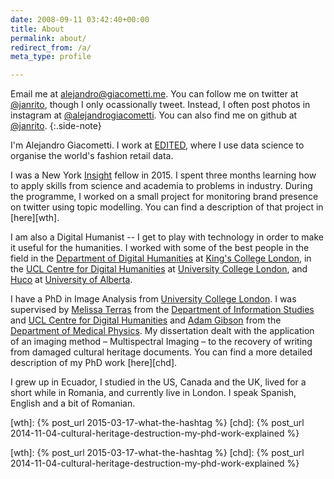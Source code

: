 ```yaml
---
date: 2008-09-11 03:42:40+00:00
title: About
permalink: about/
redirect_from: /a/
meta_type: profile

---
```


Email me at [alejandro@giacometti.me](mailto:alejandro.giacometti.me). You can follow me on twitter at [@janrito][twitter], though I only ocassionally tweet. Instead, I often post photos in instagram at [@alejandrogiacometti][instagram]. You can also find me on github at [@janrito][github]. 
{:.side-note}

I'm Alejandro Giacometti. I work at [EDITED], where I use data science to organise the world's fashion retail data. 

I was a New York [Insight] fellow in 2015. I spent three months learning how to apply skills from science and academia to problems in industry. During the programme, I worked on a small project for monitoring brand presence on twitter using topic modelling. You can find a description of that project in [here][wth].

I am also a Digital Humanist -- I get to play with technology in order to make it useful for the humanities. I worked with some of the best people in the field in the [Department of Digital Humanities][kcldh] at [King's College London][kcl], in the [UCL Centre for Digital Humanities][ucldh] at [University College London][ucl], and [Huco] at [University of Alberta][uofa].

I have a PhD in Image Analysis from [University College London][ucl]. I was supervised by  [Melissa Terras][] from the [Department of Information Studies][dis] and [UCL Centre for Digital Humanities][ucldh] and [Adam Gibson][] from the [Department of Medical Physics][medphys]. My dissertation dealt with the application of an imaging method – Multispectral Imaging – to the recovery of writing from damaged cultural heritage documents. You can find a more detailed description of my PhD work [here][chd].

I grew up in Ecuador, I studied in the US, Canada and the UK, lived for a short while in Romania, and currently live in London. I speak Spanish, English and a bit of Romanian.


[wth]: {% post_url 2015-03-17-what-the-hashtag %}
[chd]: {% post_url 2014-11-04-cultural-heritage-destruction-my-phd-work-explained %}

[Adam Gibson]: http://www.ucl.ac.uk/medphys/contacts/people/agibson "Adam Gibson"
[dis]: http://www.infostudies.ucl.ac.uk/ "Department of Information Studies at University College London"
[edited]: //edited.com
[github]: http://github.com/janrito "@janrito at Github"
[huco]: https://www.ualberta.ca/interdisciplinary-studies/humanities-computing "Humanities Computing at University of Alberta"
[insight]: //insightdatascience.com/
[instagram]: http://instagram.com/alejandrogiacometti "@alejandrogiacometti at instagram"
[kcl]: http://www.kcl.ac.uk "King's College London"
[kcldh]: http://www.kcl.ac.uk/artshums/depts/ddh/index.aspx "Department of Digital Humanities at King's College London"
[mathesis]: http://repository.library.ualberta.ca/dspace/handle/10048/437
[medphys]: http://www.ucl.ac.uk/medphys/ "Department of Medical Physics"
[Melissa Terras]: http://www.ucl.ac.uk/infostudies/melissa-terras/ "Melissa Terras"
[Stan Ruecker]: http://www.ualberta.ca/~sruecker/ "Stan Ruecker"
[twitter]: http://twitter.com/janrito "@janrito at Twitter"
[ucl]: http://www.ucl.ac.uk "University College London"
[ucldh]: http://www.ucl.ac.uk/dh/ "UCL Centre for Digital Humanities"
[uofa]: http://www.ualberta.ca "University of Alberta"

[wth]: {% post_url 2015-03-17-what-the-hashtag %}
[chd]: {% post_url 2014-11-04-cultural-heritage-destruction-my-phd-work-explained %}